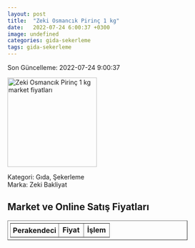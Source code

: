 ```yaml
---
layout: post
title:  "Zeki Osmancık Pirinç 1 kg"
date:   2022-07-24 6:00:37 +0300
image: undefined
categories: gida-sekerleme
tags: gida-sekerleme
---
```


Son Güncelleme: 2022-07-24 9:00:37

<img src="undefined" width="200" alt="Zeki Osmancık Pirinç 1 kg market fiyatları" />

Kategori: Gıda, Şekerleme
<br />
Marka: Zeki Bakliyat

<h2>Market ve Online Satış Fiyatları</h2>

<table border="1" style="padding: 5px;width:80%;">
  <tr>
    <td style="padding: 5px;"><strong>Perakendeci</strong></td>
    <td><strong>Fiyat</strong></td>
    <td><strong>İşlem</strong></td>
  </tr>
  
</table>
